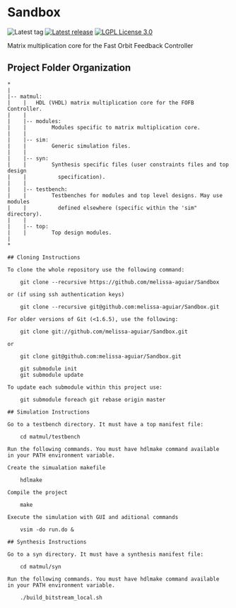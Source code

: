 # Sandbox


![Latest tag](https://img.shields.io/github/tag/lnls-dig/fofb-ctrl-gw.svg?style=flat)
[![Latest release](https://img.shields.io/github/release/lnls-dig/fofb-ctrl-gw.svg?style=flat)](https://github.com/lnls-dig/fofb-ctrl-gw/releases)
[![LGPL License 3.0](https://img.shields.io/github/license/lnls-dig/fofb-ctrl-gw.svg?style=flat)](COPYING)

Matrix multiplication core for the Fast Orbit Feedback Controller

## Project Folder Organization

```
*
|
|-- matmul:
|    |   HDL (VHDL) matrix multiplication core for the FOFB Controller.
|    |
|    |-- modules:
|    |        Modules specific to matrix multiplication core.
|    |
|    |-- sim:
|    |        Generic simulation files.
|    |
|    |-- syn:
|    |        Synthesis specific files (user constraints files and top design
|    |          specification).
|    |
|    |-- testbench:
|    |        Testbenches for modules and top level designs. May use modules
|    |          defined elsewhere (specific within the 'sim" directory).
|    |
|    |-- top:
|    |        Top design modules.
|
*

## Cloning Instructions

To clone the whole repository use the following command:

    git clone --recursive https://github.com/melissa-aguiar/Sandbox

or (if using ssh authentication keys)

    git clone --recursive git@github.com:melissa-aguiar/Sandbox.git

For older versions of Git (<1.6.5), use the following:

    git clone git://github.com/melissa-aguiar/Sandbox.git

or

    git clone git@github.com:melissa-aguiar/Sandbox.git

    git submodule init
    git submodule update

To update each submodule within this project use:

    git submodule foreach git rebase origin master

## Simulation Instructions

Go to a testbench directory. It must have a top manifest file:

    cd matmul/testbench

Run the following commands. You must have hdlmake command available
in your PATH environment variable.

Create the simualation makefile

    hdlmake

Compile the project

    make

Execute the simulation with GUI and aditional commands

    vsim -do run.do &

## Synthesis Instructions

Go to a syn directory. It must have a synthesis manifest file:

    cd matmul/syn

Run the following commands. You must have hdlmake command available
in your PATH environment variable.

    ./build_bitstream_local.sh
